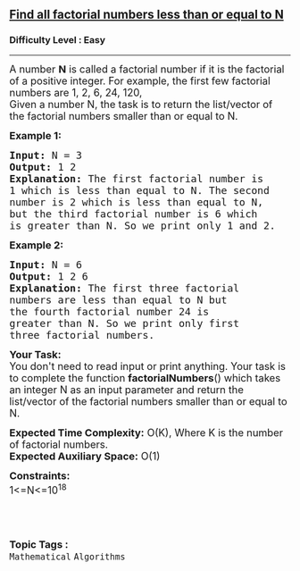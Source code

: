 <h2><a href="https://www.geeksforgeeks.org/problems/find-all-factorial-numbers-less-than-or-equal-to-n3548/0">Find all factorial numbers less than or equal to N</a></h2><h3>Difficulty Level : Easy</h3><hr><div class="problems_problem_content__Xm_eO"><p><span style="font-size:18px">A number <strong>N</strong> is called a factorial number if it is the factorial of a positive integer. For example, the first few factorial numbers are 1, 2, 6, 24, 120,<br>
Given a number N, the task is to&nbsp;return the list/vector of the&nbsp;factorial numbers smaller than or equal to N.</span></p>

<p><strong><span style="font-size:18px">Example 1:</span></strong></p>

<pre><strong><span style="font-size:18px">Input: </span></strong><span style="font-size:18px">N = 3</span>
<strong><span style="font-size:18px">Output: </span></strong><span style="font-size:18px">1 2</span>
<strong><span style="font-size:18px">Explanation: </span></strong><span style="font-size:18px">The first factorial number is 
1 which is less than equal to N. The second 
number is 2 which is less than equal to N,
but the third factorial number is 6 which 
is greater than N. So we print only 1 and 2.</span></pre>

<p><strong><span style="font-size:18px">Example 2:</span></strong></p>

<pre><strong><span style="font-size:18px">Input: </span></strong><span style="font-size:18px">N = 6</span>
<strong><span style="font-size:18px">Output: </span></strong><span style="font-size:18px">1 2 6</span>
<strong><span style="font-size:18px">Explanation: </span></strong><span style="font-size:18px">The first three factorial 
numbers are less than equal to N but 
the fourth factorial number 24 is 
greater than N. So we print only first 
three factorial numbers.</span></pre>

<p><span style="font-size:18px"><strong>Your Task:&nbsp;&nbsp;</strong><br>
You don't need to read input or print anything. Your task is to complete the function&nbsp;<strong>factorialNumbers</strong>()&nbsp;which takes an integer N as an input parameter and&nbsp;return the list/vector of the&nbsp;factorial numbers smaller than or equal to N.</span></p>

<p><span style="font-size:18px"><strong>Expected Time Complexity:</strong>&nbsp;O(K), Where K&nbsp;is the number of factorial numbers.<br>
<strong>Expected Auxiliary Space:</strong>&nbsp;O(1)</span></p>

<p><span style="font-size:18px"><strong>Constraints:</strong><br>
1&lt;=N&lt;=10<sup>18</sup></span></p>

<p>&nbsp;</p>
</div><br><p><span style=font-size:18px><strong>Topic Tags : </strong><br><code>Mathematical</code>&nbsp;<code>Algorithms</code>&nbsp;